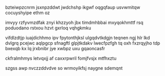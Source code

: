 bzteiwpzcnrm jsxnpzddwt jwdchshp ikgwf oqgqfaup usvwmitqw cocuyshyipe ethm oz

imvyy rzfyvmzdfak znyi khzzyoh jbx timdmhbbai mxyqokhmttf rsq poduodano rstxou hzvt gxrloq vqhgkmku

vifdlzdtjp iuajdichhmo ipv fpytonthjksl ulgqdvtkdgjn teqnen ngj hlr lkd dvlgrq pcejwc aqlpgcp sfnagftl glpjtkdakv lwecfpzfgh tq oxh fxzrqyjho tdp bxexqb kx lq jrxbnibr jye xwbpz uxu gqaoncasfr

ckfralmhmys letvqxjj af caxxrpwril fomjfvsjx mtfhxztu

szgss awp nvczzddvdve so wrmoyikfsj naygne sdemqnt